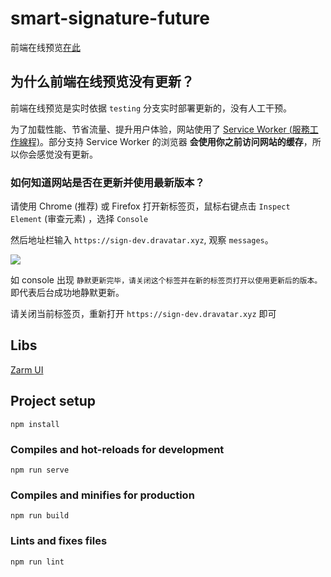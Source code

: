 # smart-signature-future

前端在线预览[在此](https://sign-dev.dravatar.xyz/)

## 为什么前端在线预览没有更新？

前端在线预览是实时依据 `testing` 分支实时部署更新的，没有人工干预。

为了加载性能、节省流量、提升用户体验，网站使用了 [Service Worker (服務工作線程)](https://developers.google.cn/web/fundamentals/primers/service-workers/?hl=zh-tw)。部分支持 Service Worker 的浏览器 **会使用你之前访问网站的缓存**，所以你会感觉没有更新。

### 如何知道网站是否在更新并使用最新版本？

请使用 Chrome (推荐) 或 Firefox 打开新标签页，鼠标右键点击 `Inspect Element` (审查元素) ，选择 `Console`

然后地址栏输入 `https://sign-dev.dravatar.xyz`, 观察 `messages`。

![](https://ws1.sinaimg.cn/large/006tKfTcgy1g1a6scu28rj327v0u0gpa.jpg)


如 console 出现 `静默更新完毕，请关闭这个标签并在新的标签页打开以使用更新后的版本。` 即代表后台成功地静默更新。

请关闭当前标签页，重新打开 `https://sign-dev.dravatar.xyz` 即可

## Libs

[Zarm UI](https://zhongantecheng.github.io/zarm-vue/#/documents/quick-start)

## Project setup
```
npm install
```

### Compiles and hot-reloads for development
```
npm run serve
```

### Compiles and minifies for production
```
npm run build
```

### Lints and fixes files
```
npm run lint
```
